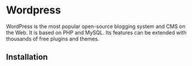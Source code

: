 # Wordpress

WordPress is the most popular open-source blogging system and CMS on the Web. It is based on PHP and MySQL. Its features can be extended with thousands of free plugins and themes.

## Installation

